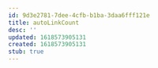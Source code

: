 ```yaml
---
id: 9d3e2781-7dee-4cfb-b1ba-3daa6fff121e
title: autoLinkCount
desc: ''
updated: 1618573905131
created: 1618573905131
stub: true
---
```


